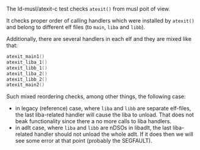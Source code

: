 The ld-musl/atexit-c test checks `atexit()` from musl poit of view.

It checks proper order of calling handlers which were installed
by `atexit()` and belong to different elf files (to `main`, `liba` and `libb`).

Additionally, there are several handlers in each elf and they are mixed like that:
```C
atexit_main1()
atexit_liba_1()
atexit_libb_1()
atexit_liba_2()
atexit_libb_2()
atexit_main2()
```
Such mixed reordering checks, among other things, the following case:
- in legacy (reference) case, where `liba` and `libb` are separate elf-files,
the last liba-related handler will cause the liba to unload.
That does not beak functionality since there a no more calls to liba handlers.
- in adlt case, where `liba` and `libb` are nDSOs in libadlt, the last liba-related
handler should not unload the whole adlt. If it does then we will see some error
at that point (probably the SEGFAULT).
